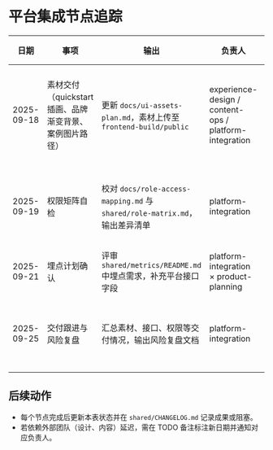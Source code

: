 ﻿# 平台集成节点追踪

| 日期 | 事项 | 输出 | 负责人 | 状态 | 备注 |
| --- | --- | --- | --- | --- | --- |
| 2025-09-18 | 素材交付（quickstart 插画、品牌渐变背景、案例图片路径） | 更新 `docs/ui-assets-plan.md`，素材上传至 `frontend-build/public` | experience-design / content-ops / platform-integration | 已完成 | 占位素材已上传（2025-09-17），待设计提供正式稿后替换并更新 CDN 策略 |
| 2025-09-19 | 权限矩阵自检 | 校对 `docs/role-access-mapping.md` 与 `shared/role-matrix.md`，输出差异清单 | platform-integration | 计划中 | 需与 frontend-build、operations-compliance 联合检查 scope 配置 |
| 2025-09-21 | 埋点计划确认 | 评审 `shared/metrics/README.md` 中埋点需求，补充平台接口字段 | platform-integration × product-planning | 计划中 | D2 联调完成后梳理事件与属性映射 |
| 2025-09-25 | 交付跟进与风险复盘 | 汇总素材、接口、权限等交付情况，输出风险复盘文档 | platform-integration | 计划中 | 结合上线准备清单，形成 `docs/risk-retro-20250925.md`（预留） |

## 后续动作
- 每个节点完成后更新本表状态并在 `shared/CHANGELOG.md` 记录成果或阻塞。
- 若依赖外部团队（设计、内容）延迟，需在 TODO 备注标注新日期并通知对应负责人。
